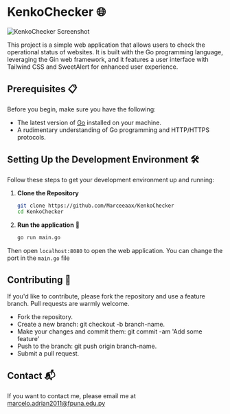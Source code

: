 # KenkoChecker 🌐

![KenkoChecker Screenshot](https://github.com/Marceeaax/KenkoChecker/tree/main/images/preview.png "ウェブサイトのプレビュ")

This project is a simple web application that allows users to check the operational status of websites. It is built with the Go programming language, leveraging the Gin web framework, and it features a user interface with Tailwind CSS and SweetAlert for enhanced user experience.

## Prerequisites 📋

Before you begin, make sure you have the following:
- The latest version of [Go](https://golang.org/dl/) installed on your machine.
- A rudimentary understanding of Go programming and HTTP/HTTPS protocols.

## Setting Up the Development Environment 🛠

Follow these steps to get your development environment up and running:

1. **Clone the Repository** 

   ```bash
   git clone https://github.com/Marceeaax/KenkoChecker
   cd KenkoChecker

2. **Run the application** 🔧

   ```bash
   go run main.go

Then open  `localhost:8080` to open the web application. You can change the port in the `main.go` file

## Contributing 🤝

If you'd like to contribute, please fork the repository and use a feature branch. Pull requests are warmly welcome.

- Fork the repository.
- Create a new branch: git checkout -b branch-name.
- Make your changes and commit them: git commit -am 'Add some feature'
- Push to the branch: git push origin branch-name.
- Submit a pull request.

## Contact 📬

If you want to contact me, please email me at marcelo.adrian2011@fpuna.edu.py








